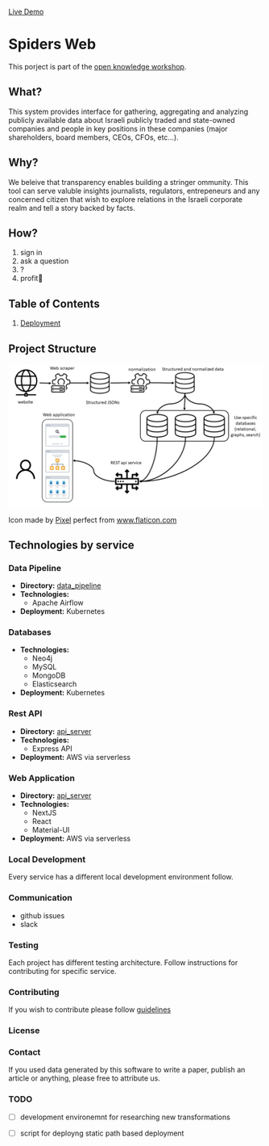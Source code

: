 [Live Demo](https://d2dqm09s4iu2x2.cloudfront.net/)

# Spiders Web
This porject is part of the [open knowledge workshop](https://www.hasadna.org.il/).

## What?
This system provides interface for gathering, aggregating and analyzing publicly available data about Israeli publicly traded and state-owned companies and people in key positions in these companies (major shareholders, board members, CEOs, CFOs, etc...).

## Why?
We beleive that transparency enables building a stringer ommunity. This tool can serve valuble insights journalists, regulators, entrepeneurs and any concerned citizen that wish to explore relations in the Israeli corporate realm and tell a story backed by facts.

## How?
1. sign in
2. ask a question
3. ?
4. profit💸

## Table of Contents
1. [Deployment](./docs/DEPLOYMENT.md)

## Project Structure

![architecture](docs/architecture.jpg)	

Icon made by [Pixel](https://www.flaticon.com/authors/pixel-perfect) perfect from www.flaticon.com

## Technologies by service

### Data Pipeline
- **Directory:** [data_pipeline](/data_pipeline)
- **Technologies:**
  - Apache Airflow
- **Deployment:**
	Kubernetes

### Databases
- **Technologies:**
  - Neo4j
  - MySQL
  - MongoDB
  - Elasticsearch
- **Deployment:**
	Kubernetes
	
### Rest API
- **Directory:** [api_server](/api_server)
- **Technologies:**
  - Express API
- **Deployment:**
	AWS via serverless

### Web Application
- **Directory:** [api_server](/api_server)
- **Technologies:**
  - NextJS
  - React
  - Material-UI
- **Deployment:**
	AWS via serverless
	
### Local Development
Every service has a different local development environment follow.

### Communication
- github issues
- slack

### Testing
Each project has different testing architecture. Follow instructions for contributing for specific service.

### Contributing
If you wish to contribute please follow [guidelines](...)

### License

### Contact
If you used data generated by this software to write a paper, publish an article or anything, please free to attribute us. 

### TODO 
-[ ] development environemnt for researching new transformations
-[ ] script for deployng static path based deployment

